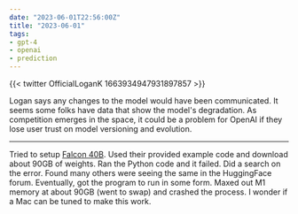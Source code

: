 ```yaml
---
date: "2023-06-01T22:56:00Z"
title: "2023-06-01"
tags:
- gpt-4
- openai
- prediction
---
```


{{< twitter OfficialLoganK 1663934947931897857 >}}

Logan says any changes to the model would have been communicated.
It seems some folks have data that show the model's degradation.
As competition emerges in the space, it could be a problem for OpenAI if they lose user trust on model versioning and evolution.

---

Tried to setup [Falcon 40B](https://huggingface.co/tiiuae/falcon-40b).
Used their provided example code and download about 90GB of weights.
Ran the Python code and it failed.
Did a search on the error.
Found many others were seeing the same in the HuggingFace forum.
Eventually, got the program to run in some form.
Maxed out M1 memory at about 90GB (went to swap) and crashed the process.
I wonder if a Mac can be tuned to make this work.

